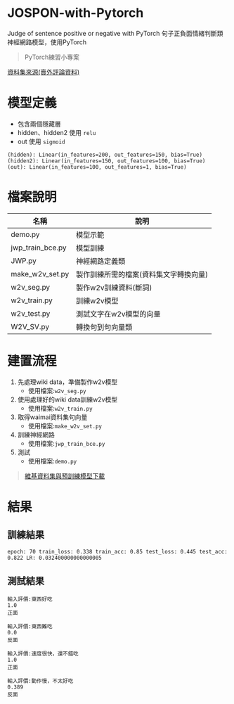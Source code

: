 # JOSPON-with-Pytorch
Judge of sentence positive or negative with PyTorch
句子正負面情緒判斷類神經網路模型，使用PyTorch
> PyTorch練習小專案

[資料集來源(賣外評論資料)](https://github.com/SophonPlus/ChineseNlpCorpus)

# 模型定義
- 包含兩個隱藏層
- hidden、hidden2 使用 `relu`
- out 使用 `sigmoid`
```
(hidden): Linear(in_features=200, out_features=150, bias=True)
(hidden2): Linear(in_features=150, out_features=100, bias=True)
(out): Linear(in_features=100, out_features=1, bias=True)
```

# 檔案說明
| 名稱             | 說明                                   |
|------------------|----------------------------------------|
| demo.py          | 模型示範                               |
| jwp_train_bce.py | 模型訓練                               |
| JWP.py           | 神經網路定義類                         |
| make_w2v_set.py  | 製作訓練所需的檔案(資料集文字轉換向量) |
| w2v_seg.py       | 製作w2v訓練資料(斷詞)                  |
| w2v_train.py     | 訓練w2v模型                            |
| w2v_test.py      | 測試文字在w2v模型的向量                |
| W2V_SV.py        | 轉換句到句向量類                       |

# 建置流程
1. 先處理wiki data，準備製作w2v模型
    - 使用檔案:`w2v_seg.py`
2. 使用處理好的wiki data訓練w2v模型
    - 使用檔案:`w2v_train.py`
3. 取得waimai資料集句向量
    - 使用檔案:`make_w2v_set.py`
4. 訓練神經網路
    -  使用檔案:`jwp_train_bce.py`
5. 測試
    - 使用檔案:`demo.py`

> [維基資料集與預訓練模型下載](https://github.com/p208p2002/JOSPON-with-Pytorch/releases)
# 結果
## 訓練結果
```
epoch: 70 train_loss: 0.338 train_acc: 0.85 test_loss: 0.445 test_acc: 0.822 LR: 0.032400000000000005
```
## 測試結果
```
輸入評價:東西好吃
1.0
正面

輸入評價:東西難吃
0.0
反面

輸入評價:速度很快，還不錯吃
1.0
正面

輸入評價:動作慢，不太好吃
0.389
反面
```
